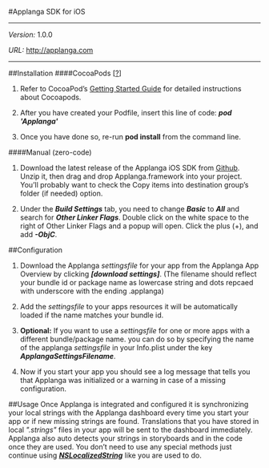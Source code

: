 #Applanga SDK for iOS
***
*Version:* 1.0.0

*URL:* <http://applanga.com> 
***

##Installation
####CocoaPods [[?](http://cocoapods.org)]

1. Refer to CocoaPod’s [Getting Started Guide](http://cocoapods.org/#getstarted) for detailed instructions about Cocoapods.

2. After you have created your Podfile, insert this line of code: ***pod 'Applanga'***

3. Once you have done so, re-run **pod install** from the command line.
	
####Manual (zero-code)

1. Download the latest release of the Applanga iOS SDK from [Github](https://github.com/applanga/sdk-ios/releases). Unzip it, then drag and drop Applanga.framework into your project. You’ll probably want to check the Copy items into destination group’s folder (if needed) option.

2. Under the ***Build Settings*** tab, you need to change ***Basic*** to ***All*** and search for ***Other Linker Flags***. Double click on the white space to the right of Other Linker Flags and a popup will open. Click the plus (+), and add ***-ObjC***. 
 
##Configuration
1. Download the Applanga *settingsfile* for your app from the Applanga App Overview by clicking ***[download settings]***. (The filename should reflect your bundle id or package name as lowercase string and dots repcaed with underscore with the ending .applanga)
 
2. Add the *settingsfile* to your apps resources it will be automatically loaded if the name matches your bundle id.

3. **Optional:** If you want to use a *settingsfile* for one or more apps with a different bundle/package name. you can do so by specifying the name of the applanga *settingsfile* in your Info.plist under the key ***ApplangaSettingsFilename***.
 
4. Now if you start your app you should see a log message that tells you that Applanga was initialized or a warning in case of a missing configuration.

##Usage
Once Applanga is integrated and configured it is synchronizing your local strings with the Applanga dashboard every time you start your app or if new missing strings are found. Translations that you have stored in local *".strings"* files in your app will be sent to the dashboard immediately. Applanga also auto detects your strings in storyboards and in the code once they are used. You don’t need to use any special methods just continue using ***[NSLocalizedString](https://developer.apple.com/library/mac/documentation/Cocoa/Reference/Foundation/Miscellaneous/Foundation_Functions/#//apple_ref/c/macro/NSLocalizedString)*** like you are used to do.